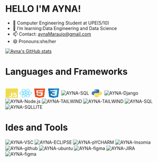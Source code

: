 <h1>HELLO I'M AYNA!</h1>


- 🔭 Computer Engineering Student at UPE(5/10)
- 🌱 I’m learning:Data Engineering and Data Science 
- 📫 Contact: aynaMaraujo@gmail.com
- 😄 Pronouns:she/her

[![Ayna's GitHub stats](https://github-readme-stats.vercel.app/api?username=AynaAraujo&show_icons=true&theme=tokyonight)](https://github.com/AynaAraujo)

<h1>Languages and Frameworks</h1>

<div style="display: inline_block"><br>
  <img align="center" alt="AYNA-Js" height="30" width="40" src="https://raw.githubusercontent.com/devicons/devicon/master/icons/javascript/javascript-plain.svg">
  <img align="center" alt="AYNA-React" height="30" width="40" src="https://raw.githubusercontent.com/devicons/devicon/master/icons/react/react-original.svg">
  <img align="center" alt="AYNA-HTML" height="30" width="40" src="https://raw.githubusercontent.com/devicons/devicon/master/icons/html5/html5-original.svg">
  <img align="center" alt="AYNA-CSS" height="30" width="40" src="https://raw.githubusercontent.com/devicons/devicon/master/icons/css3/css3-original.svg">
  <img align="center" alt="AYNA-SQL" height="30" width="100" src="https://img.shields.io/badge/Java-000?style=for-the-badge&logo=java">
  <img align="center" alt="AYNA-Python" height="30" width="40" src="https://raw.githubusercontent.com/devicons/devicon/master/icons/python/python-original.svg">
  <img align="center" alt="AYNA-Django" height="30" width="100" src="https://img.shields.io/badge/Django-092E20?style=for-the-badge&logo=django&logoColor=green">
  <img align="center" alt="AYNA-Node.js" height="30" width="100" src="https://img.shields.io/badge/Node%20js-339933?style=for-the-badge&logo=nodedotjs&logoColor=white">
  <img align="center" alt="AYNA-TAILWIND" height="30" width="100" src="https://img.shields.io/badge/Tailwind_CSS-38B2AC?style=for-the-badge&logo=tailwind-css&logoColor=white">
  <img align="center" alt="AYNA-TAILWIND" height="30" width="100" src="https://img.shields.io/badge/Material%20UI-007FFF?style=for-the-badge&logo=mui&logoColor=white">
  <img align="center" alt="AYNA-SQL" height="30" width="100" src="https://img.shields.io/badge/MySQL-4479A1.svg?style=for-the-badge&logo=MySQL&logoColor=white">
  <img align="center" alt="AYNA-SQLLITE" height="30" width="100" src="https://img.shields.io/badge/SQLite-003B57.svg?style=for-the-badge&logo=SQLite&logoColor=white">
</div>

<h1>Ides and Tools</h1>
<div>
  <img align="center" alt="AYNA-VSC" height="30" width="100" src="https://img.shields.io/badge/Visual%20Studio%20Code-007ACC.svg?style=for-the-badge&logo=Visual-Studio-Code&logoColor=white">
  <img align="center" alt="AYNA-ECLIPSE" height="30" width="100" src="https://img.shields.io/badge/Eclipse%20IDE-2C2255.svg?style=for-the-badge&logo=Eclipse-IDE&logoColor=white">
  <img align="center" alt="AYNA-pYCHARM" height="30" width="100" src="https://img.shields.io/badge/PyCharm-000000.svg?style=for-the-badge&logo=PyCharm&logoColor=white">
  <img align="center" alt="AYNA-Insomia" height="30" width="100" src="https://img.shields.io/badge/Insomnia-4000BF.svg?style=for-the-badge&logo=Insomnia&logoColor=white">
  <img align="center" alt="AYNA-github" height="30" width="100" src="https://img.shields.io/badge/GitHub-181717.svg?style=for-the-badge&logo=GitHub&logoColor=white">
  <img align="center" alt="AYNA-ubuntu" height="30" width="100" src="https://img.shields.io/badge/Ubuntu-35495E?style=for-the-badge&logo=ubuntu&logoColor=2CA5E0">
  <img align="center" alt="AYNA-figma" height="30" width="100" src="https://img.shields.io/badge/Figma-F24E1E.svg?style=for-the-badge&logo=Figma&logoColor=white">
  <img align="center" alt="AYNA-JIRA" height="30" width="100" src="https://img.shields.io/badge/Jira-0052CC.svg?style=for-the-badge&logo=Jira&logoColor=white">
  <img align="center" alt="AYNA-figma" height="30" width="100" src="https://img.shields.io/badge/Git-F05032.svg?style=for-the-badge&logo=Git&logoColor=white">
 
  
</div>
